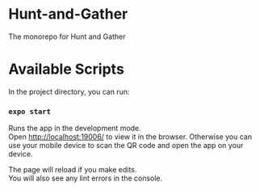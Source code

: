 # Hunt-and-Gather
The monorepo for Hunt and Gather

# Available Scripts
In the project directory, you can run:

### `expo start`

Runs the app in the development mode.\
Open [http://localhost:19006/](http://localhost:19006/) to view it in the browser.
Otherwise you can use your mobile device to scan the QR code and open the app on your device.

The page will reload if you make edits.\
You will also see any lint errors in the console.
